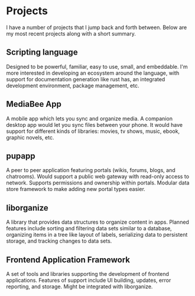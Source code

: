 # Projects

I have a number of projects that I jump back and forth between.
Below are my most recent projects along with a short summary.

## Scripting language

Designed to be powerful, familiar, easy to use, small, and embeddable.
I'm more interested in developing an ecosystem around the language,
with support for documentation generation like rust has,
an integrated development environment, package management, etc.

## MediaBee App

A mobile app which lets you sync and organize media.
A companion desktop app would let you sync files between your phone.
It would have support for different kinds of libraries: movies, tv shows,
music, ebook, graphic novels, etc.

## pupapp

A peer to peer application featuring portals (wikis, forums, blogs, and chatrooms).
Would support a public web gateway with read-only access to network.
Supports permissions and ownership within portals.
Modular data store framework to make adding new portal types easier.

## liborganize

A library that provides data structures to organize content in apps.
Planned features include sorting and filtering data sets similar to a database,
organizing items in a tree like layout of labels, 
serializing data to persistent storage, and tracking changes to data sets.

## Frontend Application Framework

A set of tools and libraries supporting the development of frontend applications.
Features of support include UI building, updates, error reporting, and storage.
Might be integrated with liborganize.
